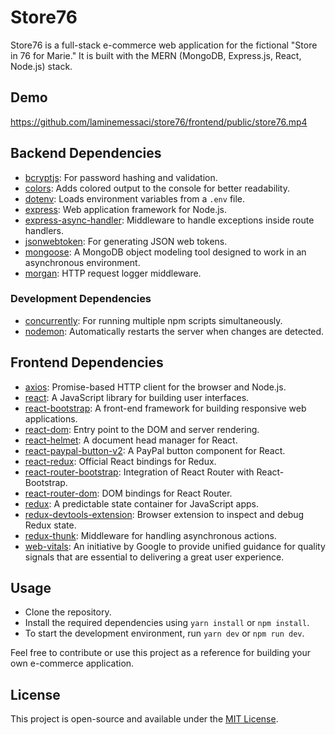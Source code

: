 # Store76

Store76 is a full-stack e-commerce web application for the fictional "Store in 76 for Marie." It is built with the MERN (MongoDB, Express.js, React, Node.js) stack.
## Demo 
https://github.com/laminemessaci/store76/frontend/public/store76.mp4

## Backend Dependencies
- [bcryptjs](https://www.npmjs.com/package/bcryptjs): For password hashing and validation.
- [colors](https://www.npmjs.com/package/colors): Adds colored output to the console for better readability.
- [dotenv](https://www.npmjs.com/package/dotenv): Loads environment variables from a `.env` file.
- [express](https://expressjs.com/): Web application framework for Node.js.
- [express-async-handler](https://www.npmjs.com/package/express-async-handler): Middleware to handle exceptions inside route handlers.
- [jsonwebtoken](https://www.npmjs.com/package/jsonwebtoken): For generating JSON web tokens.
- [mongoose](https://mongoosejs.com/): A MongoDB object modeling tool designed to work in an asynchronous environment.
- [morgan](https://www.npmjs.com/package/morgan): HTTP request logger middleware.

### Development Dependencies
- [concurrently](https://www.npmjs.com/package/concurrently): For running multiple npm scripts simultaneously.
- [nodemon](https://www.npmjs.com/package/nodemon): Automatically restarts the server when changes are detected.

## Frontend Dependencies
- [axios](https://www.npmjs.com/package/axios): Promise-based HTTP client for the browser and Node.js.
- [react](https://reactjs.org/): A JavaScript library for building user interfaces.
- [react-bootstrap](https://react-bootstrap.github.io/): A front-end framework for building responsive web applications.
- [react-dom](https://reactjs.org/docs/react-dom.html): Entry point to the DOM and server rendering.
- [react-helmet](https://www.npmjs.com/package/react-helmet): A document head manager for React.
- [react-paypal-button-v2](https://www.npmjs.com/package/react-paypal-button-v2): A PayPal button component for React.
- [react-redux](https://react-redux.js.org/): Official React bindings for Redux.
- [react-router-bootstrap](https://react-bootstrap.github.io/components/navbar/): Integration of React Router with React-Bootstrap.
- [react-router-dom](https://reactrouter.com/web/guides/quick-start): DOM bindings for React Router.
- [redux](https://redux.js.org/): A predictable state container for JavaScript apps.
- [redux-devtools-extension](https://www.npmjs.com/package/redux-devtools-extension): Browser extension to inspect and debug Redux state.
- [redux-thunk](https://www.npmjs.com/package/redux-thunk): Middleware for handling asynchronous actions.
- [web-vitals](https://web.dev/vitals/): An initiative by Google to provide unified guidance for quality signals that are essential to delivering a great user experience.

## Usage
- Clone the repository.
- Install the required dependencies using `yarn install` or `npm install`.
- To start the development environment, run `yarn dev` or `npm run dev`.

Feel free to contribute or use this project as a reference for building your own e-commerce application.

## License
This project is open-source and available under the [MIT License](LICENSE).


